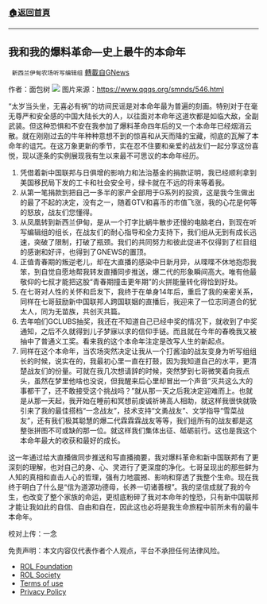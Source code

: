 ###  [:house:返回首頁](https://github.com/ourhimalayas/txt)
---


## 我和我的爆料革命—史上最牛的本命年
` 新西兰伊甸农场听写编辑组` [轉載自GNews](https://gnews.org/zh-hans/1953544/)

作者：面包树
![](https://assets.gnews.org/wp-content/uploads/2022/02/截屏2022-02-04-10.32.17.png)
图片来源：https://www.qqqs.org/smnds/546.html

“太岁当头坐，无喜必有祸”的坊间民谣是对本命年最为普遍的刻画。特别对于在毫无尊严和安全感的中国大陆长大的人，以往面对本命年这道坎都是如临大敌，全副武装。但这种恐惧和不安在我参加了爆料革命四年后的又一个本命年已经烟消云散。就在刚刚过去的牛年种种意想不到的惊喜和从天而降的宝藏，彻底的瓦解了本命年的诅咒。在这万象更新的季节，实在忍不住要和亲爱的战友们一起分享这份喜悦，现以逐条的实例展现我有生以来最不可思议的本命年经历。

1. 凭借着新中国联邦与日俱增的影响力和法治基金的捐款证明，我已经顺利拿到美国移民局下发的工卡和社会安全号，绿卡就在不远的将来等着我。
2. 从第一笔捐款到把自己一多半的家产全部用于G系列的投资，这是我今生做出的最了不起的决定，没有之一，随着GTV和喜币的市值飞涨，我的心花是何等的怒放，战友们您懂得。
3. 从凤凰转到新西兰伊甸，是从一个打字比蜗牛散步还慢的电脑老白，到现在听写编辑组的组长，在战友们的耐心指导和全力支持下，我们组从无到有成长迅速，突破了限制，打破了瓶颈。我们的共同努力和彼此促进不仅得到了栏目组的感谢和好评，也得到了GNEWS的置顶。
4. 正值青春期的叛逆老儿，却在大直播的感染中日新月异，从喋喋不休地抱怨我笨，到自觉自愿地帮我转发直播同步推送，爆二代的形象瞬间高大。唯有他最敬仰的七叔才能把这股“青春期撞击更年期”的火拼能量转化得恰到好处。
5. 在七哥对人性的关怀和启发下，我终于在单身14年后，重启了我的亲密关系，同样在七哥鼓励新中国联邦人跨国联姻的直播后，我迎来了一位志同道合的犹太人，同为无苗族，共创灭共篇。
6. 去年咱们GCLUBS抽奖，我还在不知道自己已经中奖的情况下，就收到了中奖通知，之后不久就得到儿子梦寐以求的信仰手链。而且就在今年的春晚我又被抽中了普通义工奖。看来我的这个本命年注定是改写人生的新起点。
7. 同样在这个本命年，当农场突然决定让我从一个打酱油的战友变身为听写组组长的时候，说实在的，我最初心里一直在打鼓，因为我知道自己的水平，更清楚战友们的份量。可就在我几次想请辞的时候，突然梦到七哥微笑着向我点头，虽然在梦里他啥也没说，但我醒来后心里却冒出一个声音“灭共这么大的事都干了，还不敢接受这个挑战吗？”就从那一天之后我决定迎难而上。也就是从那一天起，我开始在睡前和冥想前虔诚祈祷高人相助，就这样我很快就吸引来了我的最佳搭档“一念战友”，技术支持“文勇战友”、文学指导“雪菜战友”，还有我们极其聪慧的爆二代霖霖霖战友等等，我们组所有的战友都是这整张拼图不可或缺的那一位。就这样我们集体出征、砥砺前行。这也是我这个本命年最大的收获和最好的成长。


这一年通过给大直播做同步推送和写直播摘要，我对爆料革命和新中国联邦有了更深刻的理解，也对自己的身、心、灵进行了更深度的净化。七哥呈现出的那些鲜为人知的真相和直击人心的哲理，强有力地震撼、影响和穿透了我整个生命。现在我终于明白了什么是“信为道源功德母，长养一切诸善根”。我的坚信成就了我的今生，也改变了整个家族的命运，更彻底粉碎了我对本命年的惶恐，只有新中国联邦才能让我如此的自信、自由和自在，因此这也必将是我生命旅程中前所未有的最牛本命年。

校对上传：一念

 

免责声明：本文内容仅代表作者个人观点，平台不承担任何法律风险。

- [ROL Foundation](https://rolfoundation.org/)
- [ROL Society](https://rolsociety.org/)
- [Terms of use](https://gnews.org/terms-of-use-3/)
- [Privacy Policy](https://gnews.org/privacy-policy/)
